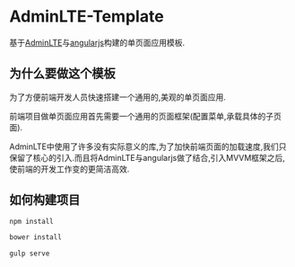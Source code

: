AdminLTE-Template
==================================================

基于[AdminLTE](https://github.com/almasaeed2010/AdminLTE)与[angularjs](https://github.com/angular/angular.js)构建的单页面应用模板.

为什么要做这个模板
----------------------------
为了方便前端开发人员快速搭建一个通用的,美观的单页面应用.

前端项目做单页面应用首先需要一个通用的页面框架(配置菜单,承载具体的子页面).

AdminLTE中使用了许多没有实际意义的库,为了加快前端页面的加载速度,我们只保留了核心的引入.而且将AdminLTE与angularjs做了结合,引入MVVM框架之后,使前端的开发工作变的更简洁高效.

如何构建项目
----------------------------
```bash
npm install
```
```bash
bower install
```
```bash
gulp serve
```